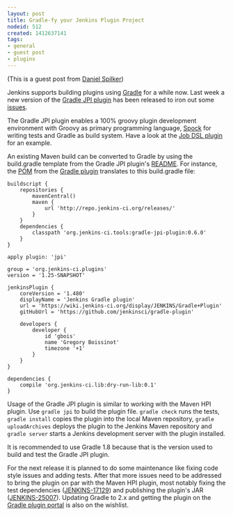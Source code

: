 ```yaml
---
layout: post
title: Gradle-fy your Jenkins Plugin Project
nodeid: 512
created: 1412637141
tags:
- general
- guest post
- plugins
---
```

(This is a guest post from [Daniel Spilker](http://www.daniel-spilker.com/))

Jenkins supports building plugins using [Gradle](http://www.gradle.org/) for a while now. Last week a new version of the [Gradle JPI plugin](https://wiki.jenkins-ci.org/display/JENKINS/Gradle+JPI+Plugin) has been released to iron out some [issues](https://github.com/jenkinsci/gradle-jpi-plugin/blob/0.6.0/CHANGELOG.md).

The Gradle JPI plugin enables a 100% groovy plugin development environment with Groovy as primary programming language, [Spock](https://code.google.com/p/spock/) for writing tests and Gradle as build system. Have a look at the [Job DSL plugin](https://github.com/jenkinsci/job-dsl-plugin) for an example.

An existing Maven build can be converted to Gradle by using the build.gradle template from the Gradle JPI plugin's [README](https://github.com/jenkinsci/gradle-jpi-plugin/blob/master/README.md). For instance, the [POM](https://github.com/jenkinsci/gradle-plugin/blob/763256601be20c30d238179c1ed3965011d6dfd5/pom.xml) from the [Gradle plugin](https://wiki.jenkins-ci.org/display/JENKINS/Gradle+Plugin) translates to this build.gradle file:

    buildscript {
        repositories {
            mavenCentral()
            maven {
                url 'http://repo.jenkins-ci.org/releases/'
            }
        }
        dependencies {
            classpath 'org.jenkins-ci.tools:gradle-jpi-plugin:0.6.0'
        }
    }

    apply plugin: 'jpi'

    group = 'org.jenkins-ci.plugins'
    version = '1.25-SNAPSHOT'

    jenkinsPlugin {
        coreVersion = '1.480'
        displayName = 'Jenkins Gradle plugin'
        url = 'https://wiki.jenkins-ci.org/display/JENKINS/Gradle+Plugin'
        gitHubUrl = 'https://github.com/jenkinsci/gradle-plugin'

        developers {
            developer {
                id 'gbois'
                name 'Gregory Boissinot'
                timezone '+1'
            }
        }                           
    }

    dependencies {
        compile 'org.jenkins-ci.lib:dry-run-lib:0.1'
    }

Usage of the Gradle JPI plugin is similar to working with the Maven HPI plugin. Use `gradle jpi` to build the plugin file. `gradle check` runs the tests, `gradle install` copies the plugin into the local Maven repository, `gradle uploadArchives` deploys the plugin to the Jenkins Maven repository and `gradle server` starts a Jenkins development server with the plugin installed.

It is recommended to use Gradle 1.8 because that is the version used to build and test the Gradle JPI plugin.

For the next release it is planned to do some maintenance like fixing code style issues and adding tests. After that more issues need to be addressed to bring the plugin on par with the Maven HPI plugin, most notably fixing the test dependencies ([JENKINS-17129](https://issues.jenkins-ci.org/browse/JENKINS-17129)) and publishing the plugin's JAR ([JENKINS-25007](https://issues.jenkins-ci.org/browse/JENKINS-25007)). Updating Gradle to 2.x and getting the plugin on the [Gradle plugin portal](http://plugins.gradle.org/) is also on the wishlist.

